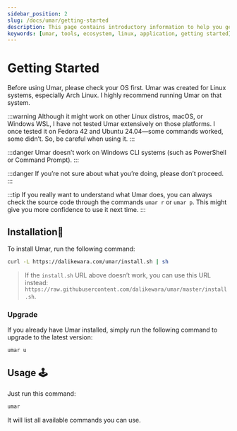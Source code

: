 ```yaml
---
sidebar_position: 2
slug: /docs/umar/getting-started
description: This page contains introductory information to help you get started with Umar
keywords: [umar, tools, ecosystem, linux, application, getting started]
---
```


# Getting Started

Before using Umar, please check your OS first. Umar was created for Linux systems, especially Arch Linux.
I highly recommend running Umar on that system.

:::warning
Although it might work on other Linux distros, macOS, or Windows WSL, I have not tested Umar extensively on those platforms.
I once tested it on Fedora 42 and Ubuntu 24.04—some commands worked, some didn’t. So, be careful when using it.
:::

:::danger
Umar doesn’t work on Windows CLI systems (such as PowerShell or Command Prompt).
:::

:::danger
If you’re not sure about what you’re doing, please don’t proceed.
:::

:::tip
If you really want to understand what Umar does, you can
always check the source code through the commands `umar r` or `umar p`. This might give you more confidence to use it next time.
:::

## Installation🔌

To install Umar, run the following command:

```bash
curl -L https://dalikewara.com/umar/install.sh | sh
```

> If the `install.sh` URL above doesn’t work, you can use this URL instead: `https://raw.githubusercontent.com/dalikewara/umar/master/install.sh`.

### Upgrade

If you already have Umar installed, simply run the following command to upgrade to the latest version:

```bash
umar u
```

## Usage 🕹

Just run this command:

```bash
umar
```

It will list all available commands you can use.
